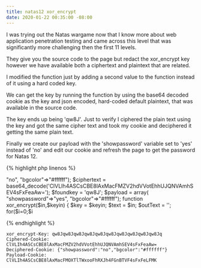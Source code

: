 ```yaml
---
title: natas12 xor_encrypt
date: 2020-01-22 00:35:00 -08:00
---
```


I was trying out the Natas wargame now that I know more about web application penetration testing and came across this level that was significantly more challenging then the first 11 levels.

They give you the source code to the page but redact the xor_encrypt key however we have available both a ciphertext and plaintext that are related.

I modified the function just by adding a second value to the function instead of it using a hard coded key.

We can get the key by running the function by using the base64 decoded cookie as the key and json encoded, hard-coded default plaintext, that was available in the source code.

The key ends up being 'qw8J'. Just to verify I ciphered the plain text using the key and got the same cipher text and took my cookie and deciphered it getting the same plain text.

Finally we create our payload with the 'showpassword' variable set to 'yes' instead of 'no' and edit our cookie and refresh the page to get the password for Natas 12.

{% highlight php linenos %}
<?

$plaintext = array( "showpassword"=>"no", "bgcolor"=>"#ffffff");
$ciphertext = base64_decode('ClVLIh4ASCsCBE8lAxMacFMZV2hdVVotEhhUJQNVAmhSEV4sFxFeaAw=');
$foundkey = 'qw8J';
$payload = array( "showpassword"=>"yes", "bgcolor"=>"#ffffff");

function xor_encrypt($in,$keyin) {
    $key = $keyin;
    $text = $in;
    $outText = '';

    for($i=0;$i<strlen($text);$i++) {
    $outText .= $text[$i] ^ $key[$i % strlen($key)];
    }

    return $outText;
}

print("xor_encrypt-Key: ".xor_encrypt(json_encode($plaintext),$ciphertext)."\n");
print("Ciphered-Cookie: ".base64_encode(xor_encrypt(json_encode($plaintext),$foundkey))."\n");
print("Deciphered-Cookie: ".xor_encrypt($ciphertext,$foundkey)."\n");
print("Payload-Cookie: ".base64_encode(xor_encrypt(json_encode($payload),$foundkey))."\n");

?>

{% endhighlight %}

```
xor_encrypt-Key: qw8Jqw8Jqw8Jqw8Jqw8Jqw8Jqw8Jqw8Jqw8Jqw8Jq
Ciphered-Cookie: ClVLIh4ASCsCBE8lAxMacFMZV2hdVVotEhhUJQNVAmhSEV4sFxFeaAw=
Deciphered-Cookie: {"showpassword":"no","bgcolor":"#ffffff"}
Payload-Cookie: ClVLIh4ASCsCBE8lAxMacFMOXTlTWxooFhRXJh4FGnBTVF4sFxFeLFMK
```